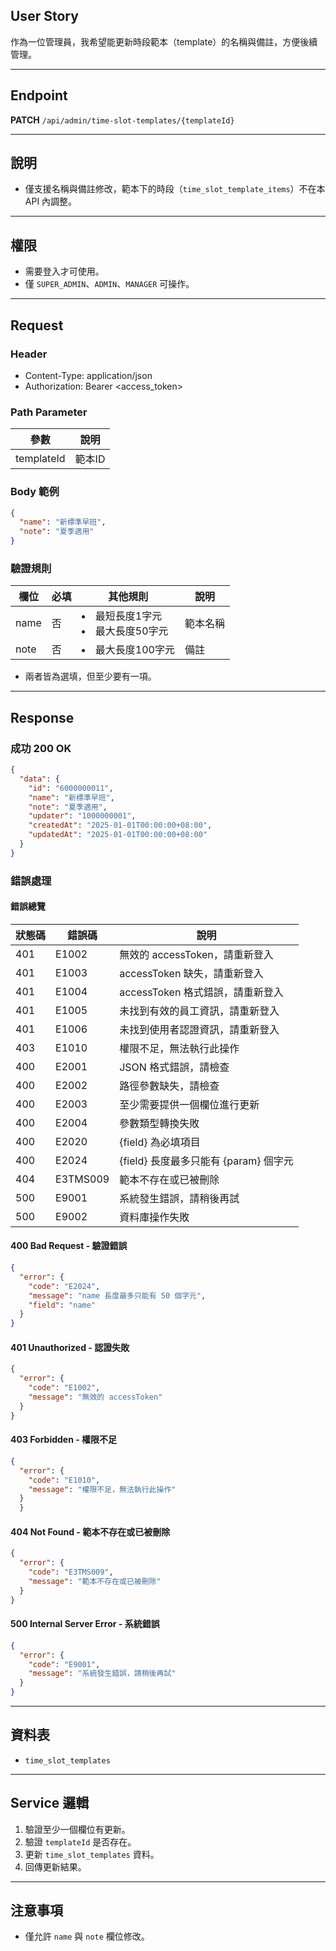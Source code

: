 ## User Story

作為一位管理員，我希望能更新時段範本（template）的名稱與備註，方便後續管理。

---

## Endpoint

**PATCH** `/api/admin/time-slot-templates/{templateId}`

---

## 說明

- 僅支援名稱與備註修改，範本下的時段（`time_slot_template_items`）不在本 API 內調整。

---

## 權限

- 需要登入才可使用。
- 僅 `SUPER_ADMIN`、`ADMIN`、`MANAGER` 可操作。

---

## Request

### Header

- Content-Type: application/json
- Authorization: Bearer <access_token>

### Path Parameter

| 參數       | 說明   |
| ---------- | ------ |
| templateId | 範本ID |

### Body 範例

```json
{
  "name": "新標準早班",
  "note": "夏季適用"
}
```

### 驗證規則

| 欄位 | 必填 | 其他規則                            | 說明     |
| ---- | ---- | ----------------------------------- | -------- |
| name | 否   | <li>最短長度1字元<li>最大長度50字元 | 範本名稱 |
| note | 否   | <li>最大長度100字元                 | 備註     |

- 兩者皆為選填，但至少要有一項。

---

## Response

### 成功 200 OK

```json
{
  "data": {
    "id": "6000000011",
    "name": "新標準早班",
    "note": "夏季適用",
    "updater": "1000000001",
    "createdAt": "2025-01-01T00:00:00+08:00",
    "updatedAt": "2025-01-01T00:00:00+08:00"
  }
}
```

### 錯誤處理

#### 錯誤總覽

| 狀態碼 | 錯誤碼   | 說明                                  |
| ------ | -------- | ------------------------------------- |
| 401    | E1002    | 無效的 accessToken，請重新登入        |
| 401    | E1003    | accessToken 缺失，請重新登入          |
| 401    | E1004    | accessToken 格式錯誤，請重新登入      |
| 401    | E1005    | 未找到有效的員工資訊，請重新登入      |
| 401    | E1006    | 未找到使用者認證資訊，請重新登入      |
| 403    | E1010    | 權限不足，無法執行此操作              |
| 400    | E2001    | JSON 格式錯誤，請檢查                 |
| 400    | E2002    | 路徑參數缺失，請檢查                  |
| 400    | E2003    | 至少需要提供一個欄位進行更新          |
| 400    | E2004    | 參數類型轉換失敗                      |
| 400    | E2020    | {field} 為必填項目                    |
| 400    | E2024    | {field} 長度最多只能有 {param} 個字元 |
| 404    | E3TMS009 | 範本不存在或已被刪除                  |
| 500    | E9001    | 系統發生錯誤，請稍後再試              |
| 500    | E9002    | 資料庫操作失敗                        |

#### 400 Bad Request - 驗證錯誤

```json
{
  "error": {
    "code": "E2024",
    "message": "name 長度最多只能有 50 個字元",
    "field": "name"
  }
}
```

#### 401 Unauthorized - 認證失敗

```json
{
  "error": {
    "code": "E1002",
    "message": "無效的 accessToken"
  }
}
```

#### 403 Forbidden - 權限不足

```json
{
  "error": {
    "code": "E1010",
    "message": "權限不足，無法執行此操作"
  }
  }
```

#### 404 Not Found - 範本不存在或已被刪除

```json
{
  "error": {
    "code": "E3TMS009",
    "message": "範本不存在或已被刪除"
  }
}
```

#### 500 Internal Server Error - 系統錯誤

```json
{
  "error": {
    "code": "E9001",
    "message": "系統發生錯誤，請稍後再試"
  }
}
```

---

## 資料表

- `time_slot_templates`

---

## Service 邏輯

1. 驗證至少一個欄位有更新。
2. 驗證 `templateId` 是否存在。
3. 更新 `time_slot_templates` 資料。
4. 回傳更新結果。

---

## 注意事項

- 僅允許 `name` 與 `note` 欄位修改。
